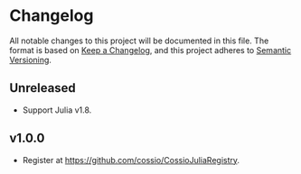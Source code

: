 # Changelog

All notable changes to this project will be documented in this file. The format is based on [Keep a Changelog](https://keepachangelog.com/en/1.0.0/), and this project adheres to [Semantic Versioning](https://semver.org/spec/v2.0.0.html).

## Unreleased

- Support Julia v1.8.

## v1.0.0

- Register at https://github.com/cossio/CossioJuliaRegistry.
